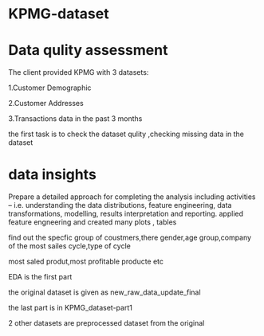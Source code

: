 # KPMG-dataset

# Data qulity assessment

The client provided KPMG with 3 datasets:

1.Customer Demographic 

2.Customer Addresses

3.Transactions data in the past 3 months

the first task is to check the dataset qulity ,checking missing data in the dataset

# data insights

Prepare a detailed approach for completing the analysis including activities – i.e. understanding the data distributions, feature engineering, data transformations, modelling, results interpretation and reporting. 
applied feature engneering and created many plots , tables

find out the specfic group of coustmers,there gender,age group,company of the most sailes cycle,type of cycle



most saled produt,most profitable producte etc

EDA is the first part 

 the original dataset is given as new_raw_data_update_final

the last part is in KPMG_dataset-part1

2 other datasets are preprocessed dataset from the original

